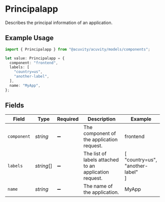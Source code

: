 # Principalapp

Describes the principal information of an application.

## Example Usage

```typescript
import { Principalapp } from "@acuvity/acuvity/models/components";

let value: Principalapp = {
  component: "frontend",
  labels: [
    "country=us",
    "another-label",
  ],
  name: "MyApp",
};
```

## Fields

| Field                                                  | Type                                                   | Required                                               | Description                                            | Example                                                |
| ------------------------------------------------------ | ------------------------------------------------------ | ------------------------------------------------------ | ------------------------------------------------------ | ------------------------------------------------------ |
| `component`                                            | *string*                                               | :heavy_minus_sign:                                     | The component of the application request.              | frontend                                               |
| `labels`                                               | *string*[]                                             | :heavy_minus_sign:                                     | The list of labels attached to an application request. | [<br/>"country=us",<br/>"another-label"<br/>]          |
| `name`                                                 | *string*                                               | :heavy_minus_sign:                                     | The name of the application.                           | MyApp                                                  |